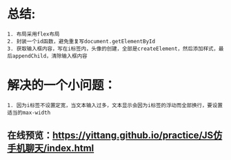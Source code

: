 # 总结:
	1. 布局采用flex布局
	2. 封装一个id函数，避免重复写document.getElementById
	3. 获取输入框内容，写在i标签内，头像的创建，全部是createElement，然后添加样式，最后appendChild，清除输入框内容
	
# 解决的一个小问题：
	1. 因为i标签不设置定宽，当文本输入过多，文本显示会因为i标签的浮动而全部换行，要设置适当的max-width
	
## 在线预览：https://yittang.github.io/practice/JS仿手机聊天/index.html
